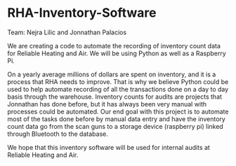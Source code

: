 # RHA-Inventory-Software
Team: Nejra Lilic and Jonnathan Palacios

We are creating a code to automate the recording of inventory count data for Reliable Heating and Air. 
We will be using Python as well as a Raspberry Pi.

On a yearly average millions of dollars are spent on inventory, and it is a process that RHA needs to improve. 
That is why we believe Python could be used to help automate recording of all the transactions done on a day to day basis 
through the warehouse. Inventory counts for audits are projects that Jonnathan has done before, but it has always been very 
manual with processes could be automated. Our end goal with this project is to automate most of the tasks done 
before by manual data entry and have the inventory count data go from the scan guns to a storage device (raspberry pi) linked 
through Bluetooth to the database.

We hope that this inventory software will be used for internal audits at Reliable Heating and Air. 
